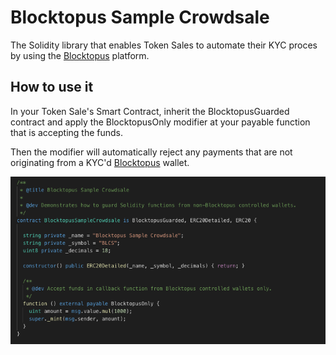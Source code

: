 # Blocktopus Sample Crowdsale

The Solidity library that enables Token Sales to automate their KYC proces by using the [Blocktopus](https://blocktopus.io) platform.

## How to use it

In your Token Sale's Smart Contract, inherit the BlocktopusGuarded contract and apply the BlocktopusOnly modifier at your payable function that is accepting the funds.

Then the modifier will automatically reject any payments that are not originating from a KYC'd [Blocktopus](https://blocktopus.io) wallet.

![sample](./images/sample.png?dl=1)

